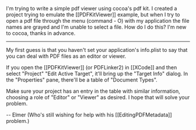 I'm trying to write a simple pdf viewer using cocoa's pdf kit. I created a project trying to emulate the [[PDFKitViewer]] example, but when I try to open a pdf file through the menu (command - O) with my application the file names are grayed and I'm unable to select a file. How do I do this? I'm new to cocoa, thanks in advance.


----

My first guess is that you haven't set your application's info.plist to say that you can deal with PDF files as an editor or viewer.

If you open the [[PDFKitViewer]] (or PDFLinker2) in [[XCode]] and then select "Project" "Edit Active Target", it'll bring up the "Target Info" dialog. In the "Properties" pane, there'll be a table of "Document Types".

Make sure your project has an entry in the table with similar information, choosing a role of "Editor" or "Viewer" as desired. I hope that will solve your problem.

-- Elmer  (Who's still wishing for help with his [[EditingPDFMetadata]] problem.)